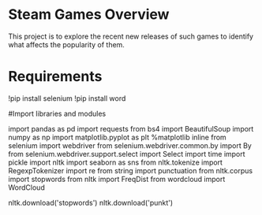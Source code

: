 # Steam Games Overview
 This project is to explore the recent new releases of such games to identify what affects the popularity of them.

# Requirements
!pip install selenium
!pip install word

#Import libraries and modules

import pandas as pd
import requests
from bs4 import BeautifulSoup
import numpy as np
import matplotlib.pyplot as plt
%matplotlib inline
from selenium import webdriver
from selenium.webdriver.common.by import By
from selenium.webdriver.support.select import Select
import time
import pickle
import nltk
import seaborn as sns
from nltk.tokenize import RegexpTokenizer
import re
from string import punctuation
from nltk.corpus import stopwords
from nltk import FreqDist
from wordcloud import WordCloud

nltk.download('stopwords')
nltk.download('punkt')
